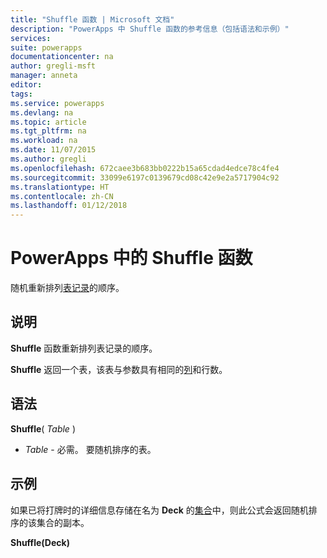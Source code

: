 ```yaml
---
title: "Shuffle 函数 | Microsoft 文档"
description: "PowerApps 中 Shuffle 函数的参考信息（包括语法和示例）"
services: 
suite: powerapps
documentationcenter: na
author: gregli-msft
manager: anneta
editor: 
tags: 
ms.service: powerapps
ms.devlang: na
ms.topic: article
ms.tgt_pltfrm: na
ms.workload: na
ms.date: 11/07/2015
ms.author: gregli
ms.openlocfilehash: 672caee3b683bb0222b15a65cdad4edce78c4fe4
ms.sourcegitcommit: 33099e6197c0139679cd08c42e9e2a5717904c92
ms.translationtype: HT
ms.contentlocale: zh-CN
ms.lasthandoff: 01/12/2018
---
```

# <a name="shuffle-function-in-powerapps"></a>PowerApps 中的 Shuffle 函数
随机重新排列[表](../working-with-tables.md)[记录](../working-with-tables.md#records)的顺序。

## <a name="description"></a>说明
**Shuffle** 函数重新排列表记录的顺序。

**Shuffle** 返回一个表，该表与参数具有相同的[列](../working-with-tables.md#columns)和行数。

## <a name="syntax"></a>语法
**Shuffle**( *Table* )

* *Table* - 必需。  要随机排序的表。

## <a name="example"></a>示例
如果已将打牌时的详细信息存储在名为 **Deck** 的[集合](../working-with-data-sources.md#collections)中，则此公式会返回随机排序的该集合的副本。

**Shuffle(Deck)**

